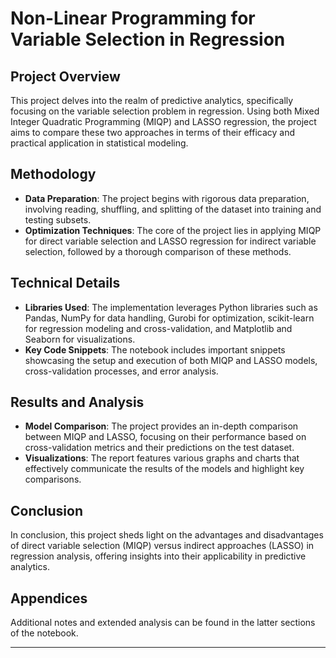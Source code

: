 # Non-Linear Programming for Variable Selection in Regression

## Project Overview
This project delves into the realm of predictive analytics, specifically focusing on the variable selection problem in regression. Using both Mixed Integer Quadratic Programming (MIQP) and LASSO regression, the project aims to compare these two approaches in terms of their efficacy and practical application in statistical modeling.

## Methodology
- **Data Preparation**: The project begins with rigorous data preparation, involving reading, shuffling, and splitting of the dataset into training and testing subsets.
- **Optimization Techniques**: The core of the project lies in applying MIQP for direct variable selection and LASSO regression for indirect variable selection, followed by a thorough comparison of these methods.

## Technical Details
- **Libraries Used**: The implementation leverages Python libraries such as Pandas, NumPy for data handling, Gurobi for optimization, scikit-learn for regression modeling and cross-validation, and Matplotlib and Seaborn for visualizations.
- **Key Code Snippets**: The notebook includes important snippets showcasing the setup and execution of both MIQP and LASSO models, cross-validation processes, and error analysis.

## Results and Analysis
- **Model Comparison**: The project provides an in-depth comparison between MIQP and LASSO, focusing on their performance based on cross-validation metrics and their predictions on the test dataset.
- **Visualizations**: The report features various graphs and charts that effectively communicate the results of the models and highlight key comparisons.

## Conclusion
In conclusion, this project sheds light on the advantages and disadvantages of direct variable selection (MIQP) versus indirect approaches (LASSO) in regression analysis, offering insights into their applicability in predictive analytics.

## Appendices
Additional notes and extended analysis can be found in the latter sections of the notebook.

---
